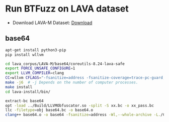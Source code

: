 # Run BTFuzz on LAVA dataset

- Download LAVA-M Dataset: [Download](http://panda.moyix.net/~moyix/lava_corpus.tar.xz)

## base64

```bash
apt-get install python3-pip
pip install wllvm

cd lava_corpus/LAVA-M/base64/coreutils-8.24-lava-safe
export FORCE_UNSAFE_CONFIGURE=1
export LLVM_COMPILER=clang
CC=wllvm CFLAGS="-fsanitize=address -fsanitize-coverage=trace-pc-guard,trace-cmp" ./configure --disable-shared --prefix=`pwd`/lava-install LIBS="-lacl"
make -j6  # -j Depends on the number of computer processes.
make install
cd lava-install/bin/

extract-bc base64
opt -load ../Build/LLVMObfuscator.so -split -S xx.bc -o xx_pass.bc
llc -filetype=obj base64.bc -o base64.o
clang++ base64.o -o base64 -fsanitize=address -Wl,--whole-archive -L./ClangSanitizer -lcmpcov -Wl,--no-whole-archive 
```
